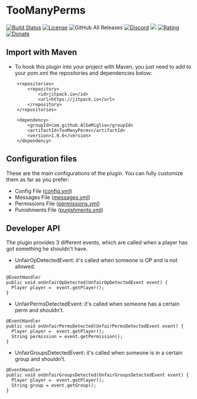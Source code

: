 # TooManyPerms
[![Build Status](https://travis-ci.com/AlbeMiglio/TooManyPerms.svg?branch=master)](https://travis-ci.com/AlbeMiglio/TooManyPerms)
[![License](https://img.shields.io/badge/license-GNU%20General%20Public%20License%20v3.0-brightgreen)](https://github.com/AlbeMiglio/TooManyPerms/blob/master/LICENSE)
![GitHub All Releases](https://img.shields.io/github/downloads/AlbeMiglio/TooManyPerms/total?color=brightgreen)
[![Discord](https://img.shields.io/discord/618742870035398684?logo=Join%20on%20Discord)](https://discord.gg/XuBvVG8)
[![](https://jitpack.io/v/AlbeMiglio/TooManyPerms.svg)](https://jitpack.io/#AlbeMiglio/TooManyPerms)
[![Rating](https://img.shields.io/spiget/rating/53086?label=Rating%20on%20SpigotMC)](http://www.spigotmc.org/resources/53086/)
[![Donate](https://img.shields.io/badge/Donate-PayPal-green.svg)](https://www.paypal.com/cgi-bin/webscr?cmd=_s-xclick&hosted_button_id=PXWGWLK6C4D2A&source=url)

## Import with Maven
- To hook this plugin into your project with Maven, you just need to add to your pom.xml the repositories and dependencies below:
```	
	<repositories>
		<repository>
		    <id>jitpack.io</id>
		    <url>https://jitpack.io</url>
		</repository>
	</repositories>

	<dependency>
	    <groupId>com.github.AlbeMiglio</groupId>
	    <artifactId>TooManyPerms</artifactId>
	    <version>1.0.6</version>
	</dependency>
```
## Configuration files
These are the main configurations of the plugin. You can fully customize them as far as you prefer:
- Config File ([config.yml](src/main/resources/config.yml))
- Messages File ([messages.yml](src/main/resources/messages.yml))
- Permissions File ([permissions.yml](src/main/resources/permissions.yml))
- Punishments File ([punishments.yml](src/main/resources/punishments.yml))

## Developer API
The plugin provides 3 different events, which are called when a player has got something he shouldn't have.
  
- UnfairOpDetectedEvent: it's called when someone is OP and is not allowed.
```
@EventHandler  
public void onUnfairOpDetected(UnfairOpDetectedEvent event) {  
  Player player =  event.getPlayer();  
}  
```
  
- UnfairPermsDetectedEvent: it's called when someone has a certain perm and shouldn't.
```
@EventHandler  
public void onUnfairPermsDetected(UnfairPermsDetectedEvent event) {  
  Player player =  event.getPlayer();  
  String permission = event.getPermission();  
}  
```  
  
- UnfairGroupsDetectedEvent: it's called when someone is in a certain group and shouldn't.
```
@EventHandler  
public void onUnfairGroupsDetected(UnfairGroupsDetectedEvent event) {  
  Player player =  event.getPlayer();  
  String group = event.getGroup();  
}  
```
